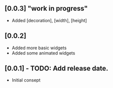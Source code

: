 ## [0.0.3] "work in progress"
* Added [decoration], [width], [height]

## [0.0.2]
* Added more basic widgets
* Added some animated widgets

## [0.0.1] - TODO: Add release date.
* Initial consept